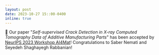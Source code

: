 ```yaml
---
layout: post
date: 2023-10-27 15::00-0400
inline: true
---
```


:pencil: Our paper "*Self-supervised Crack Detection in X-ray Computed Tomography Data of Additive Manufacturing Parts*" has been accepted by [NeurIPS 2023 Workshop AI4Mat](https://sites.google.com/view/ai4mat/home)! Congratulations to Saber Nemati and Seyedeh Shaghayegh Rabbanian! 